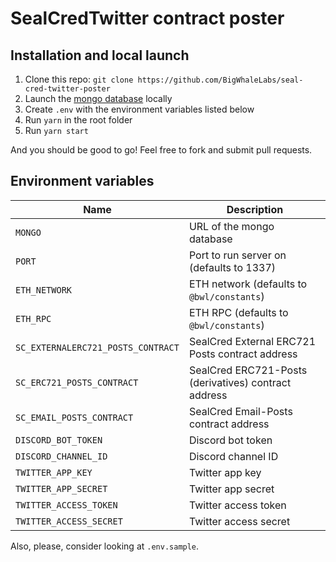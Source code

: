 # SealCredTwitter contract poster

## Installation and local launch

1. Clone this repo: `git clone https://github.com/BigWhaleLabs/seal-cred-twitter-poster`
2. Launch the [mongo database](https://www.mongodb.com/) locally
3. Create `.env` with the environment variables listed below
4. Run `yarn` in the root folder
5. Run `yarn start`

And you should be good to go! Feel free to fork and submit pull requests.

## Environment variables

| Name                               | Description                                          |
| ---------------------------------- | ---------------------------------------------------- |
| `MONGO`                            | URL of the mongo database                            |
| `PORT`                             | Port to run server on (defaults to 1337)             |
| `ETH_NETWORK`                      | ETH network (defaults to `@bwl/constants`)           |
| `ETH_RPC`                          | ETH RPC (defaults to `@bwl/constants`)               |
| `SC_EXTERNALERC721_POSTS_CONTRACT` | SealCred External ERC721 Posts contract address      |
| `SC_ERC721_POSTS_CONTRACT`         | SealCred ERC721-Posts (derivatives) contract address |
| `SC_EMAIL_POSTS_CONTRACT`          | SealCred Email-Posts contract address                |
| `DISCORD_BOT_TOKEN`                | Discord bot token                                    |
| `DISCORD_CHANNEL_ID`               | Discord channel ID                                   |
| `TWITTER_APP_KEY`                  | Twitter app key                                      |
| `TWITTER_APP_SECRET`               | Twitter app secret                                   |
| `TWITTER_ACCESS_TOKEN`             | Twitter access token                                 |
| `TWITTER_ACCESS_SECRET`            | Twitter access secret                                |

Also, please, consider looking at `.env.sample`.

